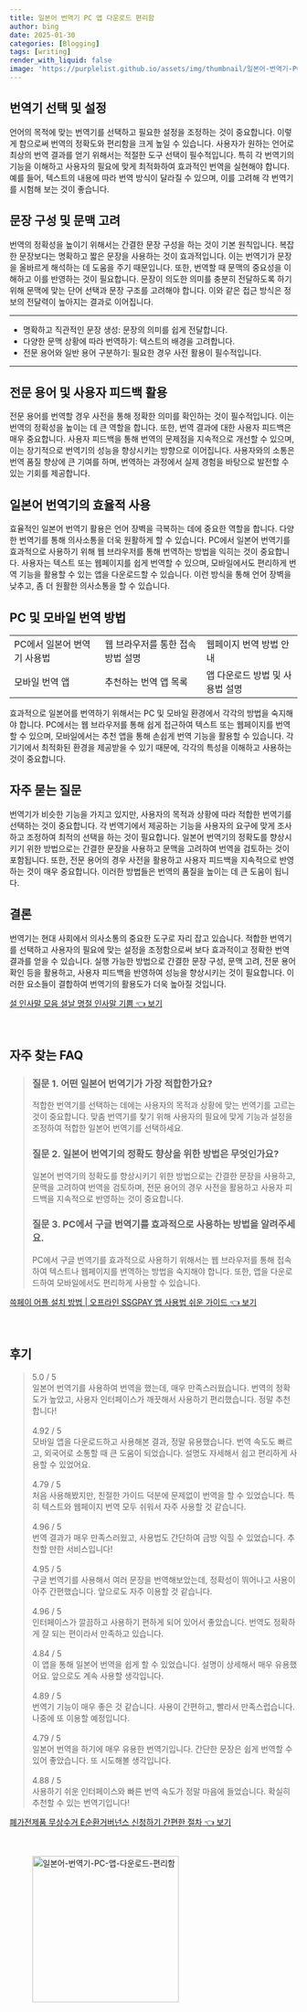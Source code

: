 ```yaml
---
title: 일본어 번역기 PC 앱 다운로드 편리함
author: bing
date: 2025-01-30
categories: [Blogging]
tags: [writing]
render_with_liquid: false
image: 'https://purplelist.github.io/assets/img/thumbnail/일본어-번역기-PC-앱-다운로드-편리함.webp'
---
```



<h2 id='번역기 선택 및 설정'>번역기 선택 및 설정</h2>

<p>언어의 목적에 맞는 번역기를 선택하고 필요한 설정을 조정하는 것이 중요합니다. 이렇게 함으로써 번역의 정확도와 편리함을 크게 높일 수 있습니다. 사용자가 원하는 언어로 최상의 번역 결과를 얻기 위해서는 적절한 도구 선택이 필수적입니다. 특히 각 번역기의 기능을 이해하고 사용자의 필요에 맞게 최적화하여 효과적인 번역을 실현해야 합니다. 예를 들어, 텍스트의 내용에 따라 번역 방식이 달라질 수 있으며, 이를 고려해 각 번역기를 시험해 보는 것이 좋습니다.</p>

<h2 id='문장 구성 및 문맥 고려'>문장 구성 및 문맥 고려</h2>

<p>번역의 정확성을 높이기 위해서는 간결한 문장 구성을 하는 것이 기본 원칙입니다. 복잡한 문장보다는 명확하고 짧은 문장을 사용하는 것이 효과적입니다. 이는 번역기가 문장을 올바르게 해석하는 데 도움을 주기 때문입니다. 또한, 번역할 때 문맥의 중요성을 이해하고 이를 반영하는 것이 필요합니다. 문장이 의도한 의미를 충분히 전달하도록 하기 위해 문맥에 맞는 단어 선택과 문장 구조를 고려해야 합니다. 이와 같은 접근 방식은 정보의 전달력이 높아지는 결과로 이어집니다.</p>

<hr />

<ul>
    <li>명확하고 직관적인 문장 생성: 문장의 의미를 쉽게 전달합니다.</li>
    <li>다양한 문맥 상황에 따라 번역하기: 텍스트의 배경을 고려합니다.</li>
    <li>전문 용어와 일반 용어 구분하기: 필요한 경우 사전 활용이 필수적입니다.</li>
</ul>

<hr />

<h2 id='전문 용어 및 사용자 피드백 활용'>전문 용어 및 사용자 피드백 활용</h2>

<p>전문 용어를 번역할 경우 사전을 통해 정확한 의미를 확인하는 것이 필수적입니다. 이는 번역의 정확성을 높이는 데 큰 역할을 합니다. 또한, 번역 결과에 대한 사용자 피드백은 매우 중요합니다. 사용자 피드백을 통해 번역의 문제점을 지속적으로 개선할 수 있으며, 이는 장기적으로 번역기의 성능을 향상시키는 방향으로 이어집니다. 사용자와의 소통은 번역 품질 향상에 큰 기여를 하며, 번역하는 과정에서 실제 경험을 바탕으로 발전할 수 있는 기회를 제공합니다.</p>

<h2 id='일본어 번역기의 효율적 사용'>일본어 번역기의 효율적 사용</h2>

<p>효율적인 일본어 번역기 활용은 언어 장벽을 극복하는 데에 중요한 역할을 합니다. 다양한 번역기를 통해 의사소통을 더욱 원활하게 할 수 있습니다. PC에서 일본어 번역기를 효과적으로 사용하기 위해 웹 브라우저를 통해 번역하는 방법을 익히는 것이 중요합니다. 사용자는 텍스트 또는 웹페이지를 쉽게 번역할 수 있으며, 모바일에서도 편리하게 번역 기능을 활용할 수 있는 앱을 다운로드할 수 있습니다. 이런 방식을 통해 언어 장벽을 낮추고, 좀 더 원활한 의사소통을 할 수 있습니다.</p>

<h2 id='PC 및 모바일 번역 방법'>PC 및 모바일 번역 방법</h2>

<table>
    <tr>
        <td>PC에서 일본어 번역기 사용법</td>
        <td>웹 브라우저를 통한 접속 방법 설명</td>
        <td>웹페이지 번역 방법 안내</td>
    </tr>
    <tr>
        <td>모바일 번역 앱</td>
        <td>추천하는 번역 앱 목록</td>
        <td>앱 다운로드 방법 및 사용법 설명</td>
    </tr>
</table>

<p>효과적으로 일본어를 번역하기 위해서는 PC 및 모바일 환경에서 각각의 방법을 숙지해야 합니다. PC에서는 웹 브라우저를 통해 쉽게 접근하여 텍스트 또는 웹페이지를 번역할 수 있으며, 모바일에서는 추천 앱을 통해 손쉽게 번역 기능을 활용할 수 있습니다. 각 기기에서 최적화된 환경을 제공받을 수 있기 때문에, 각각의 특성을 이해하고 사용하는 것이 중요합니다.</p>

<h2 id='자주 묻는 질문'>자주 묻는 질문</h2>

<p>번역기가 비슷한 기능을 가지고 있지만, 사용자의 목적과 상황에 따라 적합한 번역기를 선택하는 것이 중요합니다. 각 번역기에서 제공하는 기능을 사용자의 요구에 맞게 조사하고 조정하여 최적의 선택을 하는 것이 필요합니다. 일본어 번역기의 정확도를 향상시키기 위한 방법으로는 간결한 문장을 사용하고 문맥을 고려하여 번역을 검토하는 것이 포함됩니다. 또한, 전문 용어의 경우 사전을 활용하고 사용자 피드백을 지속적으로 반영하는 것이 매우 중요합니다. 이러한 방법들은 번역의 품질을 높이는 데 큰 도움이 됩니다.</p>

<h2 id='결론'>결론</h2>

<p>번역기는 현대 사회에서 의사소통의 중요한 도구로 자리 잡고 있습니다. 적합한 번역기를 선택하고 사용자의 필요에 맞는 설정을 조정함으로써 보다 효과적이고 정확한 번역 결과를 얻을 수 있습니다. 실행 가능한 방법으로 간결한 문장 구성, 문맥 고려, 전문 용어 확인 등을 활용하고, 사용자 피드백을 반영하여 성능을 향상시키는 것이 필요합니다. 이러한 요소들이 결합하여 번역기의 활용도가 더욱 높아질 것입니다.</p>


<p><a class="click-button" title="설 인사말 모음 설날 명절 인사말 기쁨" href="https://purplelist.github.io/posts/%EC%84%A4-%EC%9D%B8%EC%82%AC%EB%A7%90-%EB%AA%A8%EC%9D%8C-%EC%84%A4%EB%82%A0-%EB%AA%85%EC%A0%88-%EC%9D%B8%EC%82%AC%EB%A7%90-%EA%B8%B0%EC%81%A8/" rel="dofollow">설 인사말 모음 설날 명절 인사말 기쁨 👈 보기</a></p><br>
<h2 id='자주_찾는_FAQ'>자주 찾는 FAQ</h2>
<div itemscope="" itemtype="https://schema.org/FAQPage"> 
<blockquote> 
<div itemscope="" itemprop="mainEntity" itemtype="https://schema.org/Question"> 
<h3 itemprop="name">질문 1. 어떤 일본어 번역기가 가장 적합한가요?</h3> 
<div itemscope="" itemprop="acceptedAnswer" itemtype="https://schema.org/Answer"> 
<span itemprop="text"> 
<p>적합한 번역기를 선택하는 데에는 사용자의 목적과 상황에 맞는 번역기를 고르는 것이 중요합니다. 맞춤 번역기를 찾기 위해 사용자의 필요에 맞게 기능과 설정을 조정하여 적합한 일본어 번역기를 선택하세요.</p> 
</span> 
</div> 
</div> 
<div itemscope="" itemprop="mainEntity" itemtype="https://schema.org/Question"> 
<h3 itemprop="name">질문 2. 일본어 번역기의 정확도 향상을 위한 방법은 무엇인가요?</h3> 
<div itemscope="" itemprop="acceptedAnswer" itemtype="https://schema.org/Answer"> 
<span itemprop="text"> 
<p>일본어 번역기의 정확도를 향상시키기 위한 방법으로는 간결한 문장을 사용하고, 문맥을 고려하여 번역을 검토하며, 전문 용어의 경우 사전을 활용하고 사용자 피드백을 지속적으로 반영하는 것이 중요합니다.</p> 
</span> 
</div> 
</div> 
<div itemscope="" itemprop="mainEntity" itemtype="https://schema.org/Question"> 
<h3 itemprop="name">질문 3. PC에서 구글 번역기를 효과적으로 사용하는 방법을 알려주세요.</h3> 
<div itemscope="" itemprop="acceptedAnswer" itemtype="https://schema.org/Answer"> 
<span itemprop="text"> 
<p>PC에서 구글 번역기를 효과적으로 사용하기 위해서는 웹 브라우저를 통해 접속하여 텍스트나 웹페이지를 번역하는 방법을 숙지해야 합니다. 또한, 앱을 다운로드하여 모바일에서도 편리하게 사용할 수 있습니다.</p> 
</span> 
</div> 
</div> 
</blockquote> 
</div>
<p><a class="click-button" title="쓱페이 어플 설치 방법 | 오프라인 SSGPAY 앱 사용법 쉬운 가이드" href="https://purplelist.github.io/posts/%EC%93%B1%ED%8E%98%EC%9D%B4-%EC%96%B4%ED%94%8C-%EC%84%A4%EC%B9%98-%EB%B0%A9%EB%B2%95-%EC%98%A4%ED%94%84%EB%9D%BC%EC%9D%B8-SSGPAY-%EC%95%B1-%EC%82%AC%EC%9A%A9%EB%B2%95-%EC%89%AC%EC%9A%B4-%EA%B0%80%EC%9D%B4%EB%93%9C/" rel="dofollow">쓱페이 어플 설치 방법 | 오프라인 SSGPAY 앱 사용법 쉬운 가이드 👈 보기</a></p><br>
<h2 id='후기'>후기</h2>
<div itemscope itemtype="https://schema.org/Product">
  <blockquote>
  <div itemprop="review" itemscope itemtype="https://schema.org/Review">
      <div itemprop="reviewRating" itemscope itemtype="https://schema.org/Rating"> <span itemprop="ratingValue">5.0</span> / <span itemprop="bestRating">5</span> </div>
      <span itemprop="reviewBody">일본어 번역기를 사용하여 번역을 했는데, 매우 만족스러웠습니다. 번역의 정확도가 높았고, 사용자 인터페이스가 깨끗해서 사용하기 편리했습니다. 정말 추천합니다!</span>
  </div>
  <br>
  <div itemprop="review" itemscope itemtype="https://schema.org/Review">
      <div itemprop="reviewRating" itemscope itemtype="https://schema.org/Rating"> <span itemprop="ratingValue">4.92</span> / <span itemprop="bestRating">5</span> </div>
      <span itemprop="reviewBody">모바일 앱을 다운로드하고 사용해본 결과, 정말 유용했습니다. 번역 속도도 빠르고, 외국어로 소통할 때 큰 도움이 되었습니다. 설명도 자세해서 쉽고 편리하게 사용할 수 있었어요.</span>
  </div>
  <br>
  <div itemprop="review" itemscope itemtype="https://schema.org/Review">
      <div itemprop="reviewRating" itemscope itemtype="https://schema.org/Rating"> <span itemprop="ratingValue">4.79</span> / <span itemprop="bestRating">5</span> </div>
      <span itemprop="reviewBody">처음 사용해봤지만, 친절한 가이드 덕분에 문제없이 번역을 할 수 있었습니다. 특히 텍스트와 웹페이지 번역 모두 쉬워서 자주 사용할 것 같습니다.</span>
  </div>
  <br>
  <div itemprop="review" itemscope itemtype="https://schema.org/Review">
      <div itemprop="reviewRating" itemscope itemtype="https://schema.org/Rating"> <span itemprop="ratingValue">4.96</span> / <span itemprop="bestRating">5</span> </div>
      <span itemprop="reviewBody">번역 결과가 매우 만족스러웠고, 사용법도 간단하여 금방 익힐 수 있었습니다. 추천할 만한 서비스입니다!</span>
  </div>
  <br>
  <div itemprop="review" itemscope itemtype="https://schema.org/Review">
      <div itemprop="reviewRating" itemscope itemtype="https://schema.org/Rating"> <span itemprop="ratingValue">4.95</span> / <span itemprop="bestRating">5</span> </div>
      <span itemprop="reviewBody">구글 번역기를 사용해서 여러 문장을 번역해보았는데, 정확성이 뛰어나고 사용이 아주 간편했습니다. 앞으로도 자주 이용할 것 같습니다.</span>
  </div>
  <br>
  <div itemprop="review" itemscope itemtype="https://schema.org/Review">
      <div itemprop="reviewRating" itemscope itemtype="https://schema.org/Rating"> <span itemprop="ratingValue">4.96</span> / <span itemprop="bestRating">5</span> </div>
      <span itemprop="reviewBody">인터페이스가 깔끔하고 사용하기 편하게 되어 있어서 좋았습니다. 번역도 정확하게 잘 되는 편이라서 만족하고 있습니다.</span>
  </div>
  <br>
  <div itemprop="review" itemscope itemtype="https://schema.org/Review">
      <div itemprop="reviewRating" itemscope itemtype="https://schema.org/Rating"> <span itemprop="ratingValue">4.84</span> / <span itemprop="bestRating">5</span> </div>
      <span itemprop="reviewBody">이 앱을 통해 일본어 번역을 쉽게 할 수 있었습니다. 설명이 상세해서 매우 유용했어요. 앞으로도 계속 사용할 생각입니다.</span>
  </div>
  <br>
  <div itemprop="review" itemscope itemtype="https://schema.org/Review">
      <div itemprop="reviewRating" itemscope itemtype="https://schema.org/Rating"> <span itemprop="ratingValue">4.89</span> / <span itemprop="bestRating">5</span> </div>
      <span itemprop="reviewBody">번역기 기능이 매우 좋은 것 같습니다. 사용이 간편하고, 빨라서 만족스럽습니다. 나중에 또 이용할 예정입니다.</span>
  </div>
  <br>
  <div itemprop="review" itemscope itemtype="https://schema.org/Review">
      <div itemprop="reviewRating" itemscope itemtype="https://schema.org/Rating"> <span itemprop="ratingValue">4.79</span> / <span itemprop="bestRating">5</span> </div>
      <span itemprop="reviewBody">일본어 번역을 하기에 매우 유용한 번역기입니다. 간단한 문장은 쉽게 번역할 수 있어 좋았습니다. 또 시도해볼 생각입니다.</span>
  </div>
  <br>
  <div itemprop="review" itemscope itemtype="https://schema.org/Review">
      <div itemprop="reviewRating" itemscope itemtype="https://schema.org/Rating"> <span itemprop="ratingValue">4.88</span> / <span itemprop="bestRating">5</span> </div>
      <span itemprop="reviewBody">사용하기 쉬운 인터페이스와 빠른 번역 속도가 정말 마음에 들었습니다. 확실히 추천할 수 있는 번역기입니다!</span>
  </div>
  </blockquote>
</div>
<p><a class="click-button" title="폐가전제품 무상수거 E순환거버넌스 신청하기 간편한 절차" href="https://purplelist.github.io/posts/%ED%8F%90%EA%B0%80%EC%A0%84%EC%A0%9C%ED%92%88-%EB%AC%B4%EC%83%81%EC%88%98%EA%B1%B0-E%EC%88%9C%ED%99%98%EA%B1%B0%EB%B2%84%EB%84%8C%EC%8A%A4-%EC%8B%A0%EC%B2%AD%ED%95%98%EA%B8%B0-%EA%B0%84%ED%8E%B8%ED%95%9C-%EC%A0%88%EC%B0%A8/" rel="dofollow">폐가전제품 무상수거 E순환거버넌스 신청하기 간편한 절차 👈 보기</a></p><br>
<figure class="image"><img src="https://purplelist.github.io/assets/img/thumbnail/일본어-번역기-PC-앱-다운로드-편리함.webp" alt="일본어-번역기-PC-앱-다운로드-편리함" width="256" height="256"></figure>